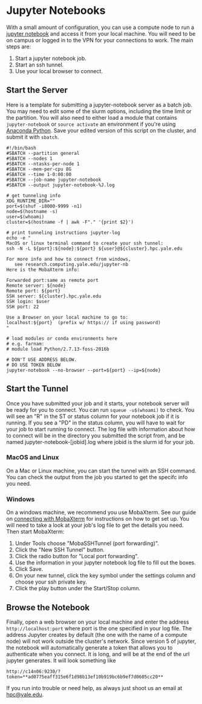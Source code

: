 # Jupyter Notebooks

With a small amount of configuration, you can use a compute node to run a [jupyter notebook](https://jupyter-notebook.readthedocs.io/en/stable/) and access it from your local machine. You will need to be on campus or logged in to the VPN for your connections to work. The main steps are:

1. Start a jupyter notebook job.
1. Start an ssh tunnel.
1. Use your local browser to connect.

## Start the Server

Here is a template for submitting a jupyter-notebook server as a batch job. You may need to edit some of the slurm options, including the time limit or the partition. You will also need to either load a module that contains `jupyter-notebook` or `source activate` an environment if you're using [Anaconda Python](/clusters-at-yale/guides/conda). Save your edited version of this script on the cluster, and submit it with `sbatch`.

```
#!/bin/bash
#SBATCH --partition general
#SBATCH --nodes 1
#SBATCH --ntasks-per-node 1
#SBATCH --mem-per-cpu 8G
#SBATCH --time 1-0:00:00
#SBATCH --job-name jupyter-notebook
#SBATCH --output jupyter-notebook-%J.log

# get tunneling info
XDG_RUNTIME_DIR=""
port=$(shuf -i8000-9999 -n1)
node=$(hostname -s)
user=$(whoami)
cluster=$(hostname -f | awk -F"." '{print $2}')

# print tunneling instructions jupyter-log
echo -e "
MacOS or linux terminal command to create your ssh tunnel:
ssh -N -L ${port}:${node}:${port} ${user}@${cluster}.hpc.yale.edu

For more info and how to connect from windows,
   see research.computing.yale.edu/jupyter-nb
Here is the MobaXterm info:

Forwarded port:same as remote port
Remote server: ${node}
Remote port: ${port}
SSH server: ${cluster}.hpc.yale.edu
SSH login: $user
SSH port: 22

Use a Browser on your local machine to go to:
localhost:${port}  (prefix w/ https:// if using password)
"

# load modules or conda environments here
# e.g. farnam:
# module load Python/2.7.13-foss-2016b

# DON'T USE ADDRESS BELOW.
# DO USE TOKEN BELOW
jupyter-notebook --no-browser --port=${port} --ip=${node}

```

## Start the Tunnel

Once you have submitted your job and it starts, your notebook server will be ready for you to connect. You can run `squeue -u$(whoami)` to check. You will see an "R" in the ST or status column for your notebook job if it is running. If you see a "PD" in the status column, you will have to wait for your job to start running to connect. The log file with information about how to connect will be in the directory you submitted the script from, and be named jupyter-notebook-[jobid].log where jobid is the slurm id for your job.

### MacOS and Linux

On a Mac or Linux machine, you can start the tunnel with an SSH command. You can check the output from the job you started to get the specifc info you need.

### Windows

On a windows machine, we recommend you use MobaXterm. See our guide on [connecting with MobaXterm](/clusters-at-yale/access) for instructions on how to get set up. You will need to take a look at your job's log file to get the details you need. Then start MobaXterm:

1. Under Tools choose "MobaSSHTunnel (port forwarding)".
1. Click the "New SSH Tunnel" button.
1. Click the radio button for "Local port forwarding".
1. Use the information in your jupyter notebook log file to fill out the boxes.
1. Click Save.
1. On your new tunnel, click the key symbol under the settings column and choose your ssh private key.
1. Click the play button under the Start/Stop column.

## Browse the Notebook

Finally, open a web browser on your local machine and enter the address `http://localhost:port` where port is the one specified in your log file. The address Jupyter creates by default (the one with the name of a compute node) will not work outside the cluster's network. Since version 5 of jupyter, the notebook will automatically generate a token that allows you to authenticate when you connect. It is long, and will be at the end of the url jupyter generates. It will look something like

`http://c14n06:9230/?token=**ad0775eaff315e6f1d98b13ef10b919bc6b9ef7d0605cc20**`

If you run into trouble or need help, as always just shoot us an email at [hpc@yale.edu](mailto:hpc@yale.edu).
